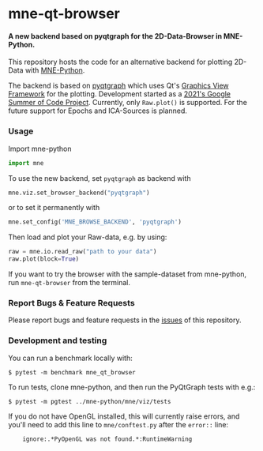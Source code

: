 # mne-qt-browser

#### A new backend based on pyqtgraph for the 2D-Data-Browser in MNE-Python.

This repository hosts the code for an alternative backend for plotting 2D-Data with 
[MNE-Python](https://github.com/mne-tools/mne-python).

The backend is based on [pyqtgraph](https://github.com/pyqtgraph/pyqtgraph) 
which uses Qt's [Graphics View Framework](https://doc.qt.io/qt-5/graphicsview.html)
for the plotting.
Development started as a [2021's Google Summer of Code Project](https://github.com/marsipu/gsoc2021).
Currently, only `Raw.plot()` is supported. For the future support for Epochs
and ICA-Sources is planned.

### Usage

Import mne-python
```python
import mne
```
To use the new backend, set `pyqtgraph` as backend with 
```python
mne.viz.set_browser_backend("pyqtgraph")
```
or to set it permanently with
```python
mne.set_config('MNE_BROWSE_BACKEND', 'pyqtgraph')
```

Then load and plot your Raw-data, e.g. by using:
```python
raw = mne.io.read_raw("path to your data")
raw.plot(block=True)
```

If you want to try the browser with the sample-dataset from mne-python, 
run `mne-qt-browser` from the terminal.

### Report Bugs & Feature Requests

Please report bugs and feature requests in the [issues](https://github.com/mne-tools/mne-qt-browser/issues) of this repository.

### Development and testing

You can run a benchmark locally with:

```console
$ pytest -m benchmark mne_qt_browser
```

To run tests, clone mne-python, and then run the PyQtGraph tests with e.g.:
```console
$ pytest -m pgtest ../mne-python/mne/viz/tests
```
If you do not have OpenGL installed, this will currently raise errors, and
you'll need to add this line to `mne/conftest.py` after the `error::` line:
```
    ignore:.*PyOpenGL was not found.*:RuntimeWarning
```
